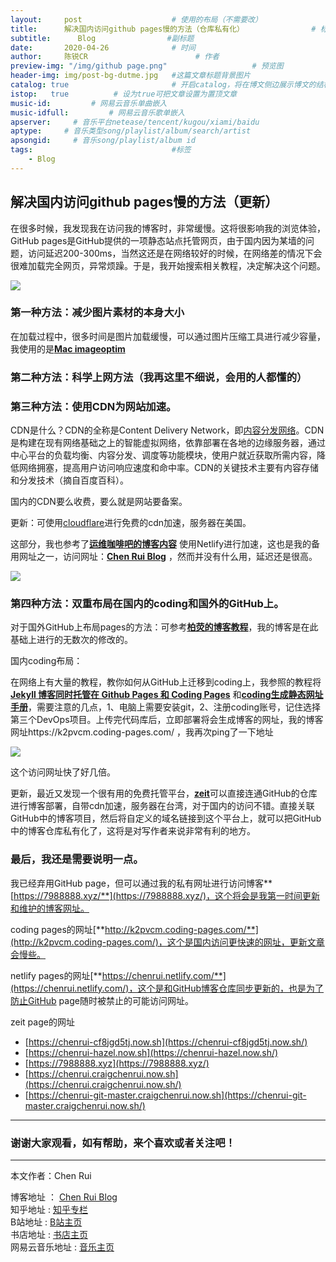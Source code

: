 ```yaml
---
layout:     post   				    # 使用的布局（不需要改）
title:      解决国内访问github pages慢的方法（仓库私有化） 				# 标题 
subtitle:      Blog                #副标题
date:       2020-04-26 				# 时间
author:     陈锐CR 						# 作者
preview-img: "/img/github page.png" 		          # 预览图
header-img: img/post-bg-dutme.jpg 	#这篇文章标题背景图片
catalog: true 						# 开启catalog，将在博文侧边展示博文的结构
istop:   true          # 设为true可把文章设置为置顶文章
music-id:         # 网易云音乐单曲嵌入
music-idfull:         # 网易云音乐歌单嵌入
apserver:     # 音乐平台netease/tencent/kugou/xiami/baidu
aptype:     # 音乐类型song/playlist/album/search/artist
apsongid:     # 音乐song/playlist/album id
tags:								#标签
    - Blog
---
```

## 解决国内访问github pages慢的方法（更新）

在很多时候，我发现我在访问我的博客时，非常缓慢。这将很影响我的浏览体验，GitHub pages是GitHub提供的一项静态站点托管网页，由于国内因为某墙的问题，访问延迟200-300ms，当然这还是在网络较好的时候，在网络差的情况下会很难加载完全网页，异常烦躁。于是，我开始搜索相关教程，决定解决这个问题。

![](https://tva1.sinaimg.cn/large/00831rSTgy1gditcpz3xaj31rr0u0gp1.jpg)

### 第一种方法：减少图片素材的本身大小

在加载过程中，很多时间是图片加载缓慢，可以通过图片压缩工具进行减少容量，我使用的是[**Mac imageoptim**](https://imageoptim.com/mac)



### 第二种方法：科学上网方法（我再这里不细说，会用的人都懂的）



### 第三种方法：使用CDN为网站加速。

CDN是什么？CDN的全称是Content Delivery Network，即[内容分发网络](https://baike.baidu.com/item/内容分发网络/4034265)。CDN是构建在现有网络基础之上的智能虚拟网络，依靠部署在各地的边缘服务器，通过中心平台的负载均衡、内容分发、调度等功能模块，使用户就近获取所需内容，降低网络拥塞，提高用户访问响应速度和命中率。CDN的关键技术主要有内容存储和分发技术（摘自百度百科）。

国内的CDN要么收费，要么就是网站要备案。

更新：可使用[cloudflare](https://www.cloudflare.com/)进行免费的cdn加速，服务器在美国。

这部分，我也参考了[**运维咖啡吧的博客内容**](https://www.cnblogs.com/37Y37/p/12551839.html) 使用Netlify进行加速，这也是我的备用网址之一，访问网址：[**Chen Rui  Blog**](https://chenrui.netlify.com/) ，然而并没有什么用，延迟还是很高。

![](https://tva1.sinaimg.cn/large/00831rSTgy1gditsqbcd9j31qx0u0q6m.jpg)



### 第四种方法：双重布局在国内的coding和国外的GitHub上。

对于国外GitHub上布局pages的方法：可参考[**柏荧的博客教程**](https://www.jianshu.com/p/e68fba58f75c)，我的博客是在此基础上进行的无数次的修改的。



国内coding布局：

在网络上有大量的教程，教你如何从GitHub上迁移到coding上，我参照的教程将 [**Jekyll 博客同时托管在 Github Pages 和 Coding Pages**](https://10101.io/2018/09/18/Blog_3)  和[**coding生成静态网址手册**](https://help.coding.net/docs/devops/cd/static-website.html#pageTitle)，需要注意的几点，1、电脑上需要安装git，2、注册coding账号，记住选择第三个DevOps项目。上传完代码库后，立即部署将会生成博客的网址，我的博客网址https://k2pvcm.coding-pages.com/ ，我再次ping了一下地址

![](https://tva1.sinaimg.cn/large/00831rSTgy1gdiow5ejj6j30sm0agwha.jpg)



这个访问网址快了好几倍。

更新，最近又发现一个很有用的免费托管平台，[**zeit**](https://vercel.com/)可以直接连通GitHub的仓库进行博客部署，自带cdn加速，服务器在台湾，对于国内的访问不错。直接关联GitHub中的博客项目，然后将自定义的域名链接到这个平台上，就可以把GitHub中的博客仓库私有化了，这将是对写作者来说非常有利的地方。



### 最后，我还是需要说明一点。

我已经弃用GitHub page，但可以通过我的私有网址进行访问博客**[https://7988888.xyz/**](https://7988888.xyz/)，这个将会是我第一时间更新和维护的博客网址。



coding pages的网址[**http://k2pvcm.coding-pages.com/**](http://k2pvcm.coding-pages.com/)，这个是国内访问更快速的网址，更新文章会慢些。



netlify pages的网址[**https://chenrui.netlify.com/**](https://chenrui.netlify.com/)，这个是和GitHub博客仓库同步更新的，也是为了防止GitHub page随时被禁止的可能访问网址。



zeit page的网址

- [https://chenrui-cf8jgd5tj.now.sh](https://chenrui-cf8jgd5tj.now.sh/)
- [https://chenrui-hazel.now.sh](https://chenrui-hazel.now.sh/)
- [https://7988888.xyz](https://7988888.xyz/)
- [https://chenrui.craigchenrui.now.sh](https://chenrui.craigchenrui.now.sh/)
- [https://chenrui-git-master.craigchenrui.now.sh](https://chenrui-git-master.craigchenrui.now.sh/)



----------

### 谢谢大家观看，如有帮助，来个喜欢或者关注吧！

----------

 本文作者：Chen Rui

 博客地址   ： [Chen Rui Blog][1] <br>
 知乎地址   :  [知乎专栏][2] <br>
 B站地址   :  [B站主页][3] <br> 书店地址   :  [书店主页](https://j.youzan.com/S8UKli)<br> 网易云音乐地址   :  [音乐主页](https://music.163.com/#/user/home?id=269228201)

[1]: http://7988888.xyz/
[2]: https://www.zhihu.com/people/braintechnology
[3]: https://space.bilibili.com/328549846

